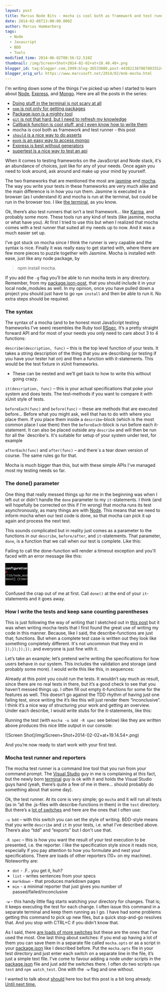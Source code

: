 ```yaml
---
layout: post
title: Marcus Node Bits - mocha is cool both as framework and test runner
date: 2014-02-06T13:00:00.000Z
author: Marcus Hammarberg
tags:
  - Node
  - Javascript
  - BDD
  - Tools
modified_time: 2014-06-02T08:56:52.510Z
thumbnail: /img/Screen+Shot+2014-02-02+at+18.40.48+.png
blogger_id: tag:blogger.com,1999:blog-36533086.post-4430213870078035524
blogger_orig_url: https://www.marcusoft.net/2014/02/mnb-mocha.html
---
```


I'm writing down some of the things I've picked up when I started to learn about [Node](http://nodejs.org/), [Express](http://expressjs.com/), and [Mongo](http://www.mongodb.org/). Here are all the posts in the series:

- [Doing stuff in the terminal is not scary at all](https://www.marcusoft.net/2014/02/mnb-terminal.html)
- [`npm` is not only for getting packages](https://www.marcusoft.net/2014/02/mnb-npm.html)
- [Package.json is a mighty tool](https://www.marcusoft.net/2014/02/mnb-packagejson.html)
- [`git` is not that hard, but I need to refresh my knowledge](https://www.marcusoft.net/2014/02/mnb-git.html)
- [Callback function is cool stuff, and I even know how to write them](https://www.marcusoft.net/2014/02/mnb-callbacks.html)
- mocha is cool both as framework and test runner - this post
- [`should` is a nice way to do asserts](https://www.marcusoft.net/2014/02/mnb-should.html)
- [`monk` is an easy way to access mongo](https://www.marcusoft.net/2014/02/mnb-monk.html)
- [Express is best without generators](https://www.marcusoft.net/2014/02/mnb-express.html)
- [supertest is a nice way to test an api](https://www.marcusoft.net/2014/02/mnb-supertest.html)

When it comes to testing frameworks on the JavaScript and Node stack, it's an abundance of choices, just like for any of your needs. Once again you need to look around, ask around and make up your mind by yourself.

The two frameworks that are mentioned the most are [jasmine](http://pivotal.github.io/jasmine/) and [mocha](http://visionmedia.github.io/mocha/). The way you write your tests in these frameworks are very much alike and the main difference is in how you run them. Jasmine is executed in a browser (as I understand it) and mocha is run at the terminal, but could be run in the browser too. I like [the terminal](https://www.marcusoft.net/2014/02/mnb-terminal.html), as you know.

Ok, there’s also test runners that isn’t a test framework… like [Karma](http://karma-runner.github.io/), and probably some more. These tools run any kind of tests (like jasmine, mocha or what have you).  At first I tried to use this but when I realized that mocha comes with a test runner that suited all my needs up to now. And it was a much easier set up.

I’ve got stuck on mocha since I think the runner is very capable and the syntax is nice. Finally it was really easy to get started with, where there are few more pieces to puzzle together with Jasmine. Mocha is installed with ease, just like any node package, by

> npm install mocha.

If you add the `-g` flag you’ll be able to run mocha tests in any directory. Remember, from my [package.json-post](https://www.marcusoft.net/2014/02/mnb-mocha.html), that you should include it in your local node_modules as well. In my opinion, once you have pulled down a project you should just have to go `npm install` and then be able to run it. No extra steps should be required.

### The syntax

The syntax of a mocha (and to be honest most JavaScript testing frameworks I’ve seen) resembles the Ruby tool [RSpec](http://rspec.info/). It’s a pretty straight forward API and for most of your needs you only need to care about 3 to 4 functions:

`describe(description, func)` – this is the top level function of your tests. It takes a string description of the thing that you are describing (or testing if you have your tester hat on) and then a function with it-statements. This would be the test fixture in xUnit frameworks.

- These can be nested and we’ll get back to how to  write this without going crazy.

`it(description, func)` – this is your actual specifications that poke your system and does tests. The test-methods if you want to compare it with xUnit style of tests.

`beforeEach(func)` and `before(func)` – these are methods that are executed before... Before what you might ask, well that has to do with where you place them. If you place them inside a `describe`-block (which is the most common place I use them) then the `beforeEach`-block is run before each it-statement. It can also be placed outside any `describe` and will then be run for all the `describe's. It's suitable for setup of your system under test, for example

`afterEach(func)` and `after(func)` – and there´s a tear down version of course. The same rules go for that.

Mocha is much bigger than this, but with these simple APIs I've managed most my testing needs so far.

### The done() parameter

One thing that really messed things up for me in the beginning was when I left out or didn't handle the `done` parameter to my `it`-statements. I think (and will hopefully be corrected on this if I'm wrong) that mocha runs its test asynchronously, as many things are with [Node](http://nodejs.org/). This means that we need to inform mocha when our test code is done, so that mocha can pick it up again and process the next test.

This sounds complicated but in reality just comes as a parameter to the functions in our `describe`, `before/after`, and `it`-statements. That parameter, `done`, is a function that we call when our test is complete. Like this:

Failing to call the done-function will render a timeout exception and you'll faced with an error message like this:

![Screen Shot](/img/Screen+Shot+2014-02-02+at+18.40.48+.png)

Confused the crap out of me at first. Call `done()` at the end of your `it`-statements and it goes away.

### How I write the tests and keep sane counting parentheses

This is just following the way of writing that I sketched out in [this post](https://www.marcusoft.net/2014/02/mnb-callback.html) but it was when writing mocha-tests that I first found the great use of writing my code in this manner. Because, like I said, the describe-functions are just that; functions. But when a complete test case is written out they look like something completely different. It's not uncommon that they end in `});});});});` and everyone is just fine with it.

Let’s take an example; let’s pretend we’re writing the specifications for how users behave in our system. This includes the validation and storage (and probably some more). I would write this like this, in sequences:

Already at this point you could run the tests. It wouldn’t say much as result, since there are no real tests in there, but it’s a good check to see that you haven’t messed things up. I often fill out empty it-functions for some for the features as well. This doesn’t go against the TDD rhythm of having just one failing test, since writing the it’s like this will just render them “inconclusive”. I think it’s a nice way of structuring your work and getting an overview. Under each describe, I would write stubs for the it-statements, like this:

Running the test (with `mocha -u bdd -R spec` see below) like they are written above produces this nice little output in our console:

![Screen Shot]/img/Screen+Shot+2014-02-02+at+19.14.54+.png)

And you’re now ready to start work with your first test.

### Mocha test runner and reporters

The mocha test runner is a command line tool that you run from your command prompt. The [Visual Studio](http://www.visualstudio.com/) guy in me is complaining at this fact, but the newly born [terminal](https://www.marcusoft.net/2014/02/mnb-terminal.html) guy is ok with it and holds the Visual Studio guys hand (yeah, there’s quite a few of me in there… should probably do something about that some day).

Ok, the test runner. At its core is very simple; go `mocha` and it will run all tests (as in “all the .js-files with describe-functions in them)  in the `test` directory. But there’s a [lot of switches](http://visionmedia.github.io/mocha/#usage) and here are the ones that I often use:

`-u bdd` – with this switch you can set the style of writing. BDD-style means that you write `describe` and `it` in your tests, i.e. what I’ve described above. There’s also “tdd” and “exports” but I don't use that.

`-R spec` – this is how you want the result of your test execution to be presented, i.e. the reporter. I like the specification style since it reads nice, especially if you pay attention to how you formulate and nest your specifications. There are loads of other reporters (10+ on my machine). Noteworthy are:

- `dot` - .F.. you get it, huh?
- `list` - writes sentences from your specs
- `markdown` - that produces markdown pages
- `min` - a minimal reporter that just gives you number of passed/failed/inconclusive

`-w` - this handy little flag starts watching your directory for changes. That is; it keeps executing the test for each change. I often issue this command in a separate terminal and keep them running as I go. I have had some problems getting this command to pick up new files, but a quick stop-and-go resolves that. And you stop with CTRL+C if you didn't know that.

As I said, there [are loads of more switches](http://visionmedia.github.io/mocha/#usage) but these are the ones that I’ve used the most. One last thing about switches: if you end up having a lot of them you can save them in a separate file called `mocha.opts` or as a script in your [package.json](https://www.marcusoft.net/2014/02/mnb-packagejson.html) like I described before.  Put the `mocha.opts` file in your test directory and just enter each switch on a separate line in the file, it’s just a simple text file. I've come to favour adding a node under scripts in the [package.json](https://www.marcusoft.net/2014/02/mnb-packagejson.html) file and just add the switches there. I often do two scripts `npm test` and `npm watch_test`. One with the `-w` flag and one without.

I wanted to talk about [should](https://www.marcusoft.net/2014/02/mnb-should.html) here too but this post is a bit long already. [Until next time.](https://www.marcusoft.net/2014/02/mnb-should.html)
